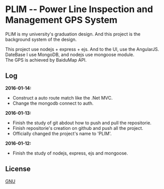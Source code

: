 PLIM -- Power Line Inspection and Management GPS System
===================================
PLIM is my university's graduation design. And this project is the background system of the design.

This project use nodejs + express + ejs. And to the UI, use the AngularJS.<br>
DateBase I use MongoDB, and nodejs use mongoose module.<br>
The GPS is achieved by BaiduMap API.

Log
------------------------------
**2016-01-14:**
* Construct a auto route match like the .Net MVC.
* Change the mongodb connect to auth.

**2016-01-13:**
* Finish the study of git abdout how to push and pull the repositorie.<br>
* Finish repositorie's creation on github and push all the project.
* Officially changed the project's name to 'PLIM'.

**2016-01-12:**
* Finish the study of nodejs, express, ejs and mongoose.

License
------------------------------
[GNU](https://github.com/tudows/PLIM/blob/master/LICENSE)